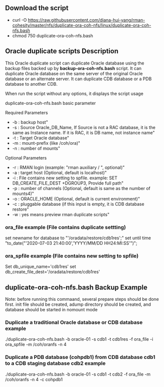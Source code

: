## Download the script

- curl -O https://raw.githubusercontent.com/diana-hui-yang/rman-cohesity/master/nfs/duplicate-ora-coh-nfs/linux/duplicate-ora-coh-nfs.bash
- chmod 750 duplicate-ora-coh-nfs.bash

## Oracle duplicate scripts Description
This Oracle duplicate script can duplicate Oracle database using the backup files backed up by **backup-ora-coh-nfs.bash** script. It can duplicate Oracle database on the same server of the original Oracle database or an alternate server. It can duplicate CDB database or a PDB database to another CDB. 

When run the script without any options, it displays the script usage

duplicate-ora-coh-nfs.bash basic parameter

Required Parameters
- -b : backup host" 
- -s : Source Oracle_DB_Name, If Source is not a RAC database, it is the same as Instance name. If it is RAC, it is DB name, not instance name" 
- -t : Target Oracle database"
- -m : mount-prefix (like /coh/ora)"
- -n : number of mounts"

Optional Parameters
- -r : RMAN login (example: \"rman auxiliary / \", optional)"
- -a : target host (Optional, default is localhost)"
- -i : File contains new setting to spfile. example: SET DB_CREATE_FILE_DEST +DGROUP3, Provide full path"
- -p : number of channels (Optional, default is same as the number of mounts4)"
- -o : ORACLE_HOME (Optional, default is current environment)"
- -c : pluggable database (if this input is empty, it is CDB database restore"
- -w : yes means preview rman duplicate scripts"


### ora_file example (File contains duplicate settting)
set newname for database to "'/oradata/restore/cdb1res';"
set until time \"to_date("'2020-07-03 21:40:00','YYYY/MM/DD HH24:MI:SS'")\";

### ora_spfile example (File contains new setting to spfile)
Set db_unique_name='cdb1res'
set db_create_file_dest='/oradata/restore/cdb1res'

## duplicate-ora-coh-nfs.bash Backup Example
Note: before running this commaand, several prepare steps should be done first. init file should be created, adump directory should be created, and database should be started in nomount mode
### Duplicate a traditional Oracle database or CDB database example
./duplicate-ora-coh-nfs.bash  -b oracle-01 -s cdb1 -t cdb1res -f ora_file -i ora_spfile -m  /coh/oranfs -n 4

### Duplicate a PDB database (cohpdb1) from CDB database cdb1 to a CDB staging database cdb2 example
./duplicate-ora-coh-nfs.bash -b oracle-01 -s cdb1 -t cdb2 -f ora_file -m  /coh/oranfs -n 4 -c cohpdb1
